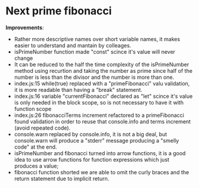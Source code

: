# Next prime fibonacci

**Improvements**:

- Rather more descriptive names over short variable names, it makes easier to understand and mantain by colleages.
- isPrimeNumber function made "const" scince it's value will never change
- It can be reduced to the half the time complexity of the isPrimeNumber method using recurtion and taking the number as prime since half of the number is less than the divisor and the number is more than one.
- index.js:15 while(true) replaced with a "primeFibonacci" valu validation, it is more readable than having a "break" statement.
- index.js:16 variable "currentFibonacci" declared as "let" scince it's value is only needed in the block scope, so is not necessary to have it with function scope
- index.js:26 fibonacciTerms increment refactored to a primeFibonacci found validation in order to reuse that console.info and terms increment (avoid repeated code).
- console.warn replaced by console.info, it is not a big deal, but console.warn will produce a "stderr" message producing a "smelly code" at the end.
- isPrimeNumber and fibonacci turned into arrow functions, it is a good idea to use arrow functions for function expressions which just produces a value;
- fibonacci function shorted we are able to omit the curly braces and the return statement due to implicit return.